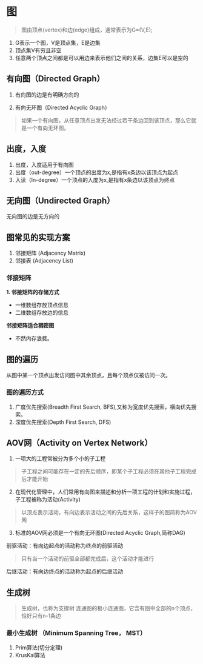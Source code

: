 # 图
> 图由顶点(vertex)和边(edge)组成，通常表示为G=(V,E);

1. G表示一个图，V是顶点集，E是边集
2. 顶点集V有穷且非空
3. 任意两个顶点之间都是可以用边来表示他们之间的关系，边集E可以是空的

## 有向图（Directed Graph）

1. 有向图的边是有明确方向的
   
2. 有向无环图（Directed Acyclic Graph）

> 如果一个有向图，从任意顶点出发无法经过若干条边回到该顶点，那么它就是一个有向无环图。

## 出度，入度

1. 出度，入度适用于有向图
2. 出度（out-degree）一个顶点的出度为x,是指有x条边以该顶点为起点
3. 入读（In-degree）一个顶点的入度为x,是指有x条边以该顶点为终点
   

## 无向图（Undirected Graph）
无向图的边是无方向的

## 图常见的实现方案
1. 邻接矩阵 (Adjacency Matrix)
2. 邻接表  (Adjacency List)

### 邻接矩阵

**1. 邻接矩阵的存储方式**

- 一维数组存放顶点信息
- 二维数组存放边的信息

**邻接矩阵适合稠密图**
- 不然内存浪费。

## 图的遍历
从图中某一个顶点出发访问图中其余顶点，且每个顶点仅被访问一次。
### 图的遍历方式
1. 广度优先搜索(Breadth First Search, BFS),又称为宽度优先搜索，横向优先搜索。
2. 深度优先搜索(Depth First Search, DFS)

## AOV网（Activity on Vertex Network）

1. 一项大的工程常被分为多个小的子工程
> 子工程之间可能存在一定的先后顺序，即某个子工程必须在其他子工程完成后才能开始

2. 在现代化管理中，人们常用有向图来描述和分析一项工程的计划和实施过程，子工程被称为活动(Activity)
> 以顶点表示活动，有向边表示活动之间的先后关系，这样子的图简称为AOV网

3. 标准的AOV网必须是一个有向无环图(Directed Acyclic Graph,简称DAG)

前驱活动：有向边起点的活动称为终点的前驱活动
> 只有当一个活动的前驱全部都完成后，这个活动才能进行

后继活动：有向边终点的活动称为起点的后继活动

## 生成树
> 生成树，也称为支撑树
> 连通图的极小连通图，它含有图中全部的n个顶点，恰好只有n-1条边

### 最小生成树 （Minimum Spanning Tree， MST）

1. Prim算法(切分定理)
2. KrusKal算法
